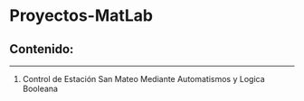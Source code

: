 # Proyectos-MatLab
## Contenido:
-------------
1. Control de Estación San Mateo Mediante Automatismos y Logica Booleana
